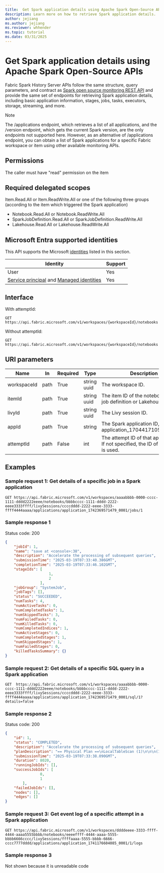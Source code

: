 ```yaml
---
title:  Get Spark application details using Apache Spark Open-Source APIs.
description: Learn more on how to retrieve Spark application details.
author: jejiang
ms.author: jejiang
ms.reviewer: whhender
ms.topic: tutorial
ms.date: 03/31/2025
---
```


# Get Spark application details using Apache Spark Open-Source APIs

Fabric Spark History Server APIs follow the same structure, query parameters, and contract as [Spark open source monitoring REST API](https://spark.apache.org/docs/3.5.1/monitoring.html#rest-api) and provide the same set of endpoints for retrieving Spark application details, including basic application information, stages, jobs, tasks, executors, storage, streaming, and more.

> [!NOTE]
>
> The /applications endpoint, which retrieves a list of all applications, and the /version endpoint, which gets the current Spark version, are the only endpoints not supported here. However, as an alternative of /applications endpoint, you can obtain a list of Spark applications for a specific Fabric workspace or item using other available monitoring APIs.

## Permissions

The caller must have "read" permission on the item

## Required delegated scopes

Item.Read.All or Item.ReadWrite.All or one of the following three groups (according to the item which triggered the Spark application)

- Notebook.Read.All or Notebook.ReadWrite.All
- SparkJobDefinition.Read.All or SparkJobDefinition.ReadWrite.All
- Lakehouse.Read.All or Lakehouse.ReadWrite.All

## Microsoft Entra supported identities

This API supports the Microsoft [identities](/rest/api/fabric/articles/identity-support) listed in this section.

| Identity | Support |
| --- | --- |
| User | Yes |
| [Service principal](/entra/identity-platform/app-objects-and-service-principals#service-principal-object) and [Managed identities](/entra/identity/managed-identities-azure-resources/overview) | Yes |

## Interface

With attemptId:

```HTTP
GET https://api.fabric.microsoft.com/v1/workspaces/{workspaceId}/notebooks|sparkJobDefinitions|lakehouses/{itemId}/livySessions/{livyId}/applications/{appId}/{attemptId}/...
```

Without attemptId:

```HTTP
GET https://api.fabric.microsoft.com/v1/workspaces/{workspaceId}/notebooks|sparkJobDefinitions|lakehouses/{itemId}/livySessions/{livyId}/applications/{appId}/...
```

## URI parameters

| Name | In | Required | Type | Description |
| --- | --- | --- | --- | --- |
| workspaceId | path | True | string uuid | The workspace ID. |
| itemId | path | True | string uuid | The item ID of the notebook or Spark job definition or Lakehouse. |
| livyId | path | True | string uuid | The Livy session ID. |
| appId | path | True | string | The Spark application ID, like application_1704417105000_0001. |
| attemptId | path | False | int | The attempt ID of that application ID. If not specified, the ID of last attempt is used. |

## Examples

### Sample request 1: Get details of a specific job in a Spark application

```
GET https://api.fabric.microsoft.com/v1/workspaces/aaaabbbb-0000-cccc-1111-dddd2222eeee/notebooks/bbbbcccc-1111-dddd-2222-eeee3333ffff/livySessions/ccccdddd-2222-eeee-3333-ffff4444aaaa/applications/application_1742369571479_0001/jobs/1 
```

### Sample response 1

Status code: 200

```JSON
{ 
    "jobId": 1, 
    "name": "save at <console>:38", 
    "description": "Accelerate the processing of subsequent queries", 
    "submissionTime": "2025-03-19T07:33:40.386GMT", 
    "completionTime": "2025-03-19T07:33:46.102GMT", 
    "stageIds": [ 
                    1, 
                    2 
                ], 
    "jobGroup": "SystemJob", 
    "jobTags": [], 
    "status": "SUCCEEDED", 
    "numTasks": 4, 
    "numActiveTasks": 0, 
    "numCompletedTasks": 1, 
    "numSkippedTasks": 3, 
    "numFailedTasks": 0, 
    "numKilledTasks": 0, 
    "numCompletedIndices": 1, 
    "numActiveStages": 0, 
    "numCompletedStages": 1, 
    "numSkippedStages": 1, 
    "numFailedStages": 0, 
    "killedTasksSummary": {} 
} 
```

### Sample request 2: Get details of a specific SQL query in a Spark application

```
GET  https://api.fabric.microsoft.com/v1/workspaces/aaaabbbb-0000-cccc-1111-dddd2222eeee/notebooks/bbbbcccc-1111-dddd-2222-eeee3333ffff/livySessions/ccccdddd-2222-eeee-3333-ffff4444aaaa/applications/application_1742369571479_0001/sql/1?details=false 
```

### Sample response 2

Status code: 200

```JSON
{ 
    "id": 1, 
    "status": "COMPLETED", 
    "description": "Accelerate the processing of subsequent queries", 
    "planDescription": "== Physical Plan ==\nLocalTableScan (1)\n\n\n(1) LocalTableScan\nOutput [2]: [CommonName#7, ScientificName#8]\nArguments: [CommonName#7, ScientificName#8]\n\n", 
    "submissionTime": "2025-03-19T07:33:38.090GMT", 
    "duration": 8020, 
    "runningJobIds": [], 
    "successJobIds": [ 
                0, 
                1 
        ], 
    "failedJobIds": [], 
    "nodes": [], 
    "edges": [] 
} 
```

### Sample request 3: Get event log of a specific attempt in a Spark application

```
GET https://api.fabric.microsoft.com/v1/workspaces/ddddeeee-3333-ffff-4444-aaaa5555bbbb/notebooks/eeeeffff-4444-aaaa-5555-bbbb6666cccc/livySessions/ffffaaaa-5555-bbbb-6666-cccc7777dddd/applications/application_1741176604085_0001/1/logs  
```

### Sample response 3

Not shown because it is unreadable code
